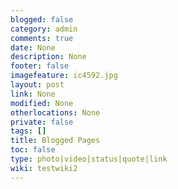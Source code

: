 ```yaml
---
blogged: false
category: admin
comments: true
date: None
description: None
footer: false
imagefeature: ic4592.jpg
layout: post
link: None
modified: None
otherlocations: None
private: false
tags: []
title: Blogged Pages
toc: false
type: photo|video|status|quote|link
wiki: testwiki2
---
```

<!--summary-->